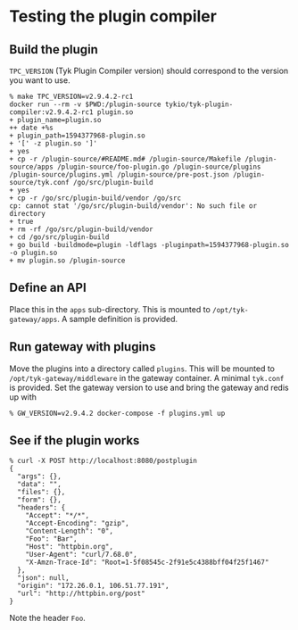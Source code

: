 # Testing the plugin compiler

## Build the plugin
`TPC_VERSION` (Tyk Plugin Compiler version) should correspond to the version you want to use.

``` shellsession
% make TPC_VERSION=v2.9.4.2-rc1
docker run --rm -v $PWD:/plugin-source tykio/tyk-plugin-compiler:v2.9.4.2-rc1 plugin.so
+ plugin_name=plugin.so
++ date +%s
+ plugin_path=1594377968-plugin.so
+ '[' -z plugin.so ']'
+ yes
+ cp -r /plugin-source/#README.md# /plugin-source/Makefile /plugin-source/apps /plugin-source/foo-plugin.go /plugin-source/plugins /plugin-source/plugins.yml /plugin-source/pre-post.json /plugin-source/tyk.conf /go/src/plugin-build
+ yes
+ cp -r /go/src/plugin-build/vendor /go/src
cp: cannot stat '/go/src/plugin-build/vendor': No such file or directory
+ true
+ rm -rf /go/src/plugin-build/vendor
+ cd /go/src/plugin-build
+ go build -buildmode=plugin -ldflags -pluginpath=1594377968-plugin.so -o plugin.so
+ mv plugin.so /plugin-source
```

## Define an API
Place this in the `apps` sub-directory. This is mounted to
`/opt/tyk-gateway/apps`. A sample definition is provided.

## Run gateway with plugins
Move the plugins into a directory called `plugins`. This will be
mounted to `/opt/tyk-gateway/middleware` in the gateway container. A
minimal `tyk.conf` is provided. Set the gateway version to use and
bring the gateway and redis up with

``` shellsession
% GW_VERSION=v2.9.4.2 docker-compose -f plugins.yml up
```

## See if the plugin works

``` shellsession
% curl -X POST http://localhost:8080/postplugin
{
  "args": {}, 
  "data": "", 
  "files": {}, 
  "form": {}, 
  "headers": {
    "Accept": "*/*", 
    "Accept-Encoding": "gzip", 
    "Content-Length": "0", 
    "Foo": "Bar", 
    "Host": "httpbin.org", 
    "User-Agent": "curl/7.68.0", 
    "X-Amzn-Trace-Id": "Root=1-5f08545c-2f91e5c4388bff04f25f1467"
  }, 
  "json": null, 
  "origin": "172.26.0.1, 106.51.77.191", 
  "url": "http://httpbin.org/post"
}
```

Note the header `Foo`.
